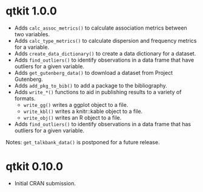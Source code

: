 # qtkit 1.0.0

- Adds `calc_assoc_metrics()` to calculate association metrics between two variables.
- Adds `calc_type_metrics()` to calculate dispersion and frequency metrics for a variable.
- Adds `create_data_dictionary()` to create a data dictionary for a dataset.
- Adds `find_outliers()` to identify observations in a data frame that have outliers for a given variable.
- Adds `get_gutenberg_data()` to download a dataset from Project Gutenberg.
- Adds `add_pkg_to_bib()` to add a package to the bibliography.
- Adds `write_*()` functions to aid in publishing results to a variety of formats.
  - `write_gg()` writes a ggplot object to a file.
  - `write_kbl()` writes a knitr::kable object to a file.
  - `write_obj()` writes an R object to a file.
- Adds `find_outliers()` to identify observations in a data frame that has outliers for a given variable.

Notes: `get_talkbank_data()` is postponed for a future release.

# qtkit 0.10.0

- Initial CRAN submission.
